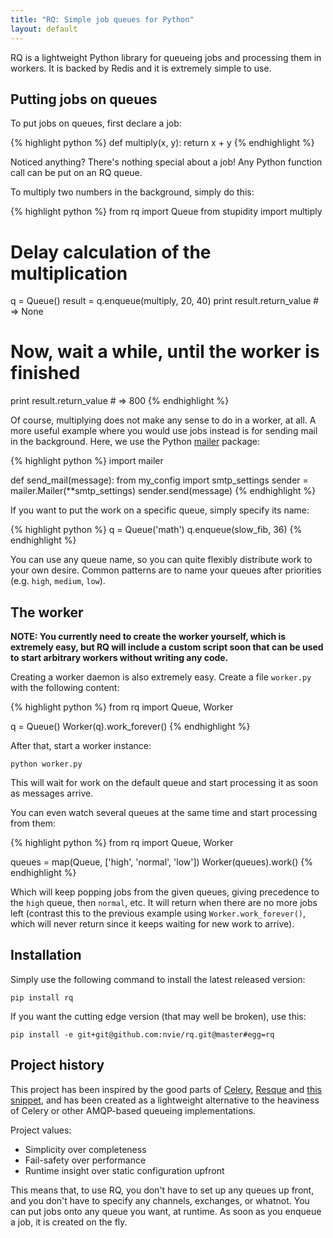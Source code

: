 ```yaml
---
title: "RQ: Simple job queues for Python"
layout: default
---
```


RQ is a lightweight Python library for queueing jobs and processing them in
workers.  It is backed by Redis and it is extremely simple to use.

## Putting jobs on queues

To put jobs on queues, first declare a job:

{% highlight python %}
def multiply(x, y):
    return x + y
{% endhighlight %}

Noticed anything?  There's nothing special about a job!  Any Python function
call can be put on an RQ queue.

To multiply two numbers in the background, simply do this:

{% highlight python %}
from rq import Queue
from stupidity import multiply

# Delay calculation of the multiplication
q = Queue()
result = q.enqueue(multiply, 20, 40)
print result.return_value   # => None

# Now, wait a while, until the worker is finished
print result.return_value   # => 800
{% endhighlight %}

Of course, multiplying does not make any sense to do in a worker, at all.
A more useful example where you would use jobs instead is for sending mail in
the background.  Here, we use the Python [mailer][m] package:

{% highlight python %}
import mailer

def send_mail(message):
    from my_config import smtp_settings
    sender = mailer.Mailer(**smtp_settings)
    sender.send(message)
{% endhighlight %}

If you want to put the work on a specific queue, simply specify its name:

{% highlight python %}
q = Queue('math')
q.enqueue(slow_fib, 36)
{% endhighlight %}

You can use any queue name, so you can quite flexibly distribute work to your
own desire.  Common patterns are to name your queues after priorities (e.g.
`high`, `medium`, `low`).

[m]: http://pypi.python.org/pypi/mailer


## The worker

**NOTE: You currently need to create the worker yourself, which is extremely
easy, but RQ will include a custom script soon that can be used to start
arbitrary workers without writing any code.**

Creating a worker daemon is also extremely easy.  Create a file `worker.py`
with the following content:

{% highlight python %}
from rq import Queue, Worker

q = Queue()
Worker(q).work_forever()
{% endhighlight %}

After that, start a worker instance:

    python worker.py

This will wait for work on the default queue and start processing it as soon as
messages arrive.

You can even watch several queues at the same time and start processing from
them:

{% highlight python %}
from rq import Queue, Worker

queues = map(Queue, ['high', 'normal', 'low'])
Worker(queues).work()
{% endhighlight %}

Which will keep popping jobs from the given queues, giving precedence to the
`high` queue, then `normal`, etc.  It will return when there are no more jobs
left (contrast this to the previous example using `Worker.work_forever()`,
which will never return since it keeps waiting for new work to arrive).


## Installation

Simply use the following command to install the latest released version:

    pip install rq

If you want the cutting edge version (that may well be broken), use this:

    pip install -e git+git@github.com:nvie/rq.git@master#egg=rq


## Project history

This project has been inspired by the good parts of [Celery][1], [Resque][2]
and [this snippet][3], and has been created as a lightweight alternative to the
heaviness of Celery or other AMQP-based queueing implementations.

[1]: http://www.celeryproject.org/
[2]: https://github.com/defunkt/resque
[3]: http://flask.pocoo.org/snippets/73/

Project values:

* Simplicity over completeness
* Fail-safety over performance
* Runtime insight over static configuration upfront

This means that, to use RQ, you don't have to set up any queues up front, and
you don't have to specify any channels, exchanges, or whatnot.  You can put
jobs onto any queue you want, at runtime.  As soon as you enqueue a job, it is
created on the fly.
